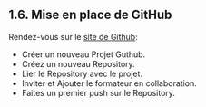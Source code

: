 
## 1.6. Mise en place de GitHub

Rendez-vous sur le [site de Github](https://github.com/):

- Créer un nouveau Projet Guthub.
- Créez un nouveau Repository.
- Lier le Repository avec le projet.
- Inviter et Ajouter le formateur en collaboration.
- Faites un premier push sur le Repository.
